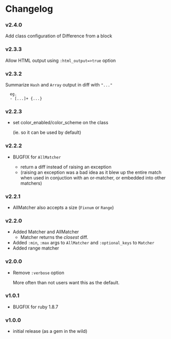 # Changelog

### v2.4.0

  Add class configuration of Difference from a block

### v2.3.3

  Allow HTML output using `:html_output=>true` option

### v2.3.2

  Summarize `Hash` and `Array` output in diff with `"..."`
```
  eg.
  - [...]+ {...}
```

### v2.2.3

* set color_enabled/color_scheme on the class
  
  (ie. so it can be used by default)

### v2.2.2

* BUGFIX for `AllMatcher`
  
  - return a diff instead of raising an exception
  - (raising an exception was a bad idea as it blew up the entire match
     when used in conjuction with an or-matcher, or embedded into other
     matchers)

### v2.2.1

* AllMatcher also accepts a size (`Fixnum` or `Range`)

### v2.2.0

* Added Matcher and AllMatcher
  - Matcher returns the *closest* diff.
* Added `:min`, `:max` args to `AllMatcher` and `:optional_keys` to `Matcher`
* Added range matcher

### v2.0.0

* Remove `:verbose` option
  
  More often than not users want this as the default.

### v1.0.1

* BUGFIX for ruby 1.8.7

### v1.0.0

* initial release (as a gem in the wild)
